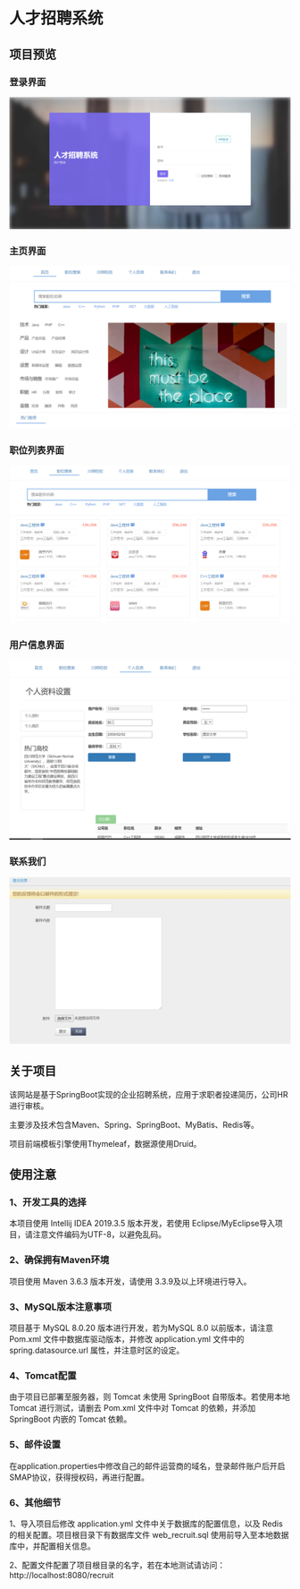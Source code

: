 # 人才招聘系统

## 项目预览

### 登录界面

<img src="/images/login.png" style="zoom:60%" />

### 主页界面

![](/images/index.png)

### 职位列表界面

![](/images/list.png)

### 用户信息界面

![](/images/userInfo.png)

### 联系我们

![](/images/send.png)







## 关于项目

该网站是基于SpringBoot实现的企业招聘系统，应用于求职者投递简历，公司HR进行审核。

主要涉及技术包含Maven、Spring、SpringBoot、MyBatis、Redis等。

项目前端模板引擎使用Thymeleaf，数据源使用Druid。



## 使用注意

### 1、开发工具的选择

本项目使用 Intellij IDEA 2019.3.5 版本开发，若使用 Eclipse/MyEclipse导入项目，请注意文件编码为UTF-8，以避免乱码。

### 2、确保拥有Maven环境

项目使用 Maven 3.6.3 版本开发，请使用 3.3.9及以上环境进行导入。

### 3、MySQL版本注意事项

项目基于 MySQL 8.0.20 版本进行开发，若为MySQL 8.0 以前版本，请注意 Pom.xml 文件中数据库驱动版本，并修改 application.yml 文件中的 spring.datasource.url 属性，并注意时区的设定。

### 4、Tomcat配置

由于项目已部署至服务器，则 Tomcat 未使用 SpringBoot 自带版本。若使用本地 Tomcat  进行测试，请删去 Pom.xml 文件中对 Tomcat 的依赖，并添加 SpringBoot 内嵌的 Tomcat 依赖。

### 5、邮件设置

在application.properties中修改自己的邮件运营商的域名，登录邮件账户后开启SMAP协议，获得授权码，再进行配置。

### 6、其他细节

1、导入项目后修改 application.yml 文件中关于数据库的配置信息，以及 Redis 的相关配置。项目根目录下有数据库文件 web_recruit.sql 使用前导入至本地数据库中，并配置相关信息。

2、配置文件配置了项目根目录的名字，若在本地测试请访问：http://localhost:8080/recruit













